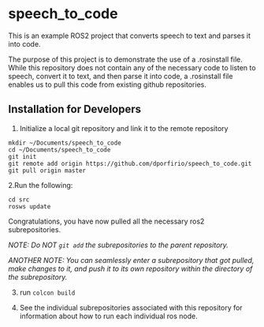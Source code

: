 # speech_to_code
This is an example ROS2 project that converts speech to text and parses it into code.

The purpose of this project is to demonstrate the use of a .rosinstall file. While this repository does not contain any of the necessary code to listen to speech, convert it to text, and then parse it into code, a .rosinstall file enables us to pull this code from existing github repositories.

## Installation for Developers
1. Initialize a local git repository and link it to the remote repository

```
mkdir ~/Documents/speech_to_code
cd ~/Documents/speech_to_code
git init
git remote add origin https://github.com/dporfirio/speech_to_code.git
git pull origin master
```

2.Run the following:

```
cd src
rosws update
```

Congratulations, you have now pulled all the necessary ros2 subrepositories.

*NOTE: Do NOT ```git add``` the subrepositories to the parent repository.*

*ANOTHER NOTE: You can seamlessly enter a subrepository that got pulled, make changes to it, and push it to its own repository within the directory of the subrepository.* 


3. run ```colcon build```

4. See the individual subrepositories associated with this repository for information about how to run each individual ros node.
